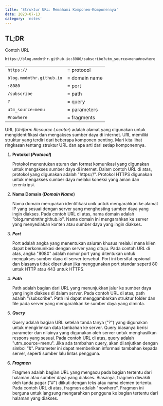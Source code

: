 ```yaml
---
title: 'Struktur URL: Memahami Komponen-Komponennya'
date: 2023-07-13
category: 'notes'
---
```


## TL;DR

Contoh URL
```
https://blog.mmdmthr.github.io:8080/subscribe?utm_source=menu#nowhere
```
|  |  |
|--|--|
|`https://` | = protocol |
|`blog.mmdmthr.github.io` | = domain name |
|`:8080` | = port |
|`/subscribe` | = path |
|`?` | = query |
|`utm_source=menu` | = parameters |
|`#nowhere` | = fragments |

URL (*Uniform Resource Locator*) adalah alamat yang digunakan untuk mengidentifikasi dan mengakses sumber daya di internet. URL memiliki struktur yang terdiri dari beberapa komponen penting. Mari kita lihat ringkasan tentang struktur URL dan apa arti dari setiap komponennya.

1. **Protokol (*Protocol*)**

    Protokol menentukan aturan dan format komunikasi yang digunakan untuk mengakses sumber daya di internet. Dalam contoh URL di atas, protokol yang digunakan adalah "https://". Protokol HTTPS digunakan untuk mengakses sumber daya melalui koneksi yang aman dan terenkripsi.

2. **Nama Domain (*Domain Name*)**

    Nama domain merupakan identifikasi unik untuk mengarahkan ke alamat IP yang sesuai dengan server yang menghosting sumber daya yang ingin diakses. Pada contoh URL di atas, nama domain adalah "blog.mmdmthr.github.io". Nama domain ini mengarahkan ke server yang menyediakan konten atau sumber daya yang ingin diakses.

3. ***Port***

    Port adalah angka yang menentukan saluran khusus melalui mana klien dapat berkomunikasi dengan server yang dituju. Pada contoh URL di atas, angka "8080" adalah nomor port yang ditentukan untuk mengakses sumber daya di server tersebut. Port ini bersifat opsional dan biasanya tidak diperlukan jika menggunakan port standar seperti 80 untuk HTTP atau 443 untuk HTTPS.

4. ***Path***

    Path adalah bagian dari URL yang menunjukkan jalur ke sumber daya yang ingin diakses di dalam server. Pada contoh URL di atas, path adalah "/subscribe". Path ini dapat menggambarkan struktur folder dan file pada server yang mengarahkan ke sumber daya yang diminta.

5. ***Query***

    Query adalah bagian URL setelah tanda tanya ("?") yang digunakan untuk mengirimkan data tambahan ke server. Query biasanya berisi parameter dan nilainya yang digunakan oleh server untuk menghasilkan respons yang sesuai. Pada contoh URL di atas, query adalah "utm_source=menu". Jika ada tambahan query, akan dilanjutkan dengan simbol "&". Parameter ini dapat memberikan informasi tambahan kepada server, seperti sumber lalu lintas pengguna.

6. ***Fragmen***

    Fragmen adalah bagian URL yang mengacu pada bagian tertentu dari halaman atau sumber daya yang diakses. Biasanya, fragmen diwakili oleh tanda pagar ("#") diikuti dengan teks atau nama elemen tertentu. Pada contoh URL di atas, fragmen adalah "nowhere". Fragmen ini berguna untuk langsung mengarahkan pengguna ke bagian tertentu dari halaman yang diakses.